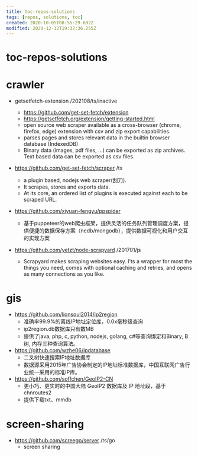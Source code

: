 ```yaml
---
title: toc-repos-solutions
tags: [repos, solutions, toc]
created: 2020-10-05T08:55:29.692Z
modified: 2020-12-12T19:32:36.255Z
---
```


# toc-repos-solutions

# crawler
- getsetfetch-extension /202108/ts/inactive
  - https://github.com/get-set-fetch/extension
  - https://getsetfetch.org/extension/getting-started.html
  - open source web scraper available as a cross-browser (chrome, firefox, edge) extension with csv and zip export capabilities.
  - parses pages and stores relevant data in the builtin browser database (IndexedDB)
  - Binary data (images, pdf files, …) can be exported as zip archives. Text based data can be exported as csv files.

- https://github.com/get-set-fetch/scraper /ts
  - a plugin based, nodejs web scraper(刮刀). 
  - It scrapes, stores and exports data.
  - At its core, an ordered list of plugins is executed against each to be scraped URL.

- https://github.com/xiyuan-fengyu/ppspider
  - 基于puppeteer的web爬虫框架，提供灵活的任务队列管理调度方案，提供便捷的数据保存方案（nedb/mongodb），提供数据可视化和用户交互的实现方案

- https://github.com/yetzt/node-scrapyard /201701/js
  - Scrapyard makes scraping websites easy. I'ts a wrapper for most the things you need, comes with optional caching and retries, and opens as many connections as you like.
# gis
- https://github.com/lionsoul2014/ip2region
  - 准确率99.9%的离线IP地址定位库，0.0x毫秒级查询
  - ip2region.db数据库只有数MB
  - 提供了java, php, c, python, nodejs, golang, c#等查询绑定和Binary, B树, 内存三种查询算法。
- https://github.com/wzhe06/ipdatabase
  - 二叉树快速搜索IP地址数据库
  - 数据源采用2015年广告协会制定的IP地址标准数据库，中国互联网广告行业统一采用的标准IP库。
- https://github.com/soffchen/GeoIP2-CN
  - 更小巧、更实时的中国大陆 GeoIP2 数据库及 IP 地址段，基于 chnroutes2
  - 提供下载txt、mmdb

# screen-sharing
- https://github.com/screego/server /ts/go
  - screen sharing
